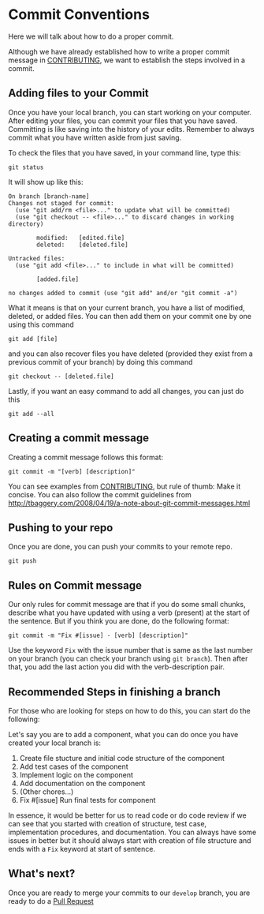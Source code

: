 # Commit Conventions

Here we will talk about how to do a proper commit.

Although we have already established how to write a proper commit message in [CONTRIBUTING](../../CONTRIBUTING.md), we want to establish the steps involved in a commit.

## Adding files to your Commit

Once you have your local branch, you can start working on your computer. After editing your files,
you can commit your files that you have saved. Committing is like saving into the history of your edits.
Remember to always commit what you have written aside from just saving.

To check the files that you have saved, in your command line, type this:

```
git status
```

It will show up like this:

```
On branch [branch-name]
Changes not staged for commit:
  (use "git add/rm <file>..." to update what will be committed)
  (use "git checkout -- <file>..." to discard changes in working directory)

        modified:   [edited.file]
        deleted:    [deleted.file]

Untracked files:
  (use "git add <file>..." to include in what will be committed)

        [added.file]

no changes added to commit (use "git add" and/or "git commit -a")
```

What it means is that on your current branch, you have a list of modified, deleted, or added files.
You can then add them on your commit one by one using this command

```
git add [file]
```

and you can also recover files you have deleted (provided they exist from a previous commit of your branch) by doing this command

```
git checkout -- [deleted.file]
```

Lastly, if you want an easy command to add all changes, you can just do this

```
git add --all
```

## Creating a commit message

Creating a commit message follows this format:

```
git commit -m "[verb] [description]"
```

You can see examples from [CONTRIBUTING](../../CONTRIBUTING.md), but rule of thumb: Make it concise.
You can also follow the commit guidelines from http://tbaggery.com/2008/04/19/a-note-about-git-commit-messages.html

## Pushing to your repo

Once you are done, you can push your commits to your remote repo.

```
git push
```

## Rules on Commit message

Our only rules for commit message are that if you do some small chunks, describe what you have updated with using a verb (present) at the start of the sentence. But if you think you are done, do the following format:

```
git commit -m "Fix #[issue] - [verb] [description]"
```

Use the keyword `Fix` with the issue number that is same as the last number on your branch (you can check your branch using `git branch`). Then after that, you add the last action you did with the verb-description pair.

## Recommended Steps in finishing a branch

For those who are looking for steps on how to do this, you can start do the following:

Let's say you are to add a component, what you can do once you have created your local branch is:
1. Create file stucture and initial code structure of the component
2. Add test cases of the component
3. Implement logic on the component
4. Add documentation on the component
5. (Other chores...)
6. Fix #[issue] Run final tests for component

In essence, it would be better for us to read code or do code review if we can see that you started with creation of structure, test case, implementation procedures, and documentation. You can always have some issues in better but it should always start with creation of file structure and ends with a `Fix` keyword at start of sentence.

## What's next?

Once you are ready to merge your commits to our `develop` branch, you are ready to do a [Pull Request](./Pull-Request.md)
